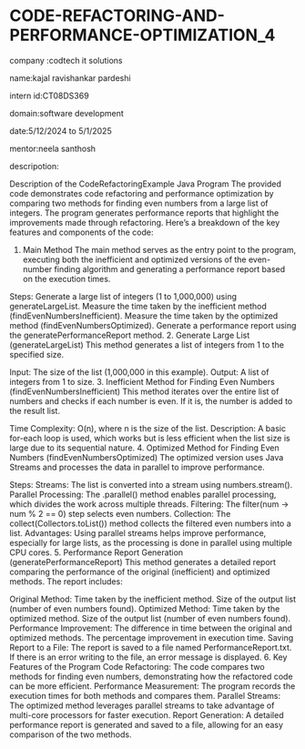 # CODE-REFACTORING-AND-PERFORMANCE-OPTIMIZATION_4
company :codtech it solutions

name:kajal ravishankar pardeshi

intern id:CT08DS369

domain:software development

date:5/12/2024 to 5/1/2025

mentor:neela santhosh

descripotion:

Description of the CodeRefactoringExample Java Program
The provided code demonstrates code refactoring and performance optimization by comparing two methods for finding even numbers from a large list of integers. The program generates performance reports that highlight the improvements made through refactoring. Here’s a breakdown of the key features and components of the code:

1. Main Method
The main method serves as the entry point to the program, executing both the inefficient and optimized versions of the even-number finding algorithm and generating a performance report based on the execution times.

Steps:
Generate a large list of integers (1 to 1,000,000) using generateLargeList.
Measure the time taken by the inefficient method (findEvenNumbersInefficient).
Measure the time taken by the optimized method (findEvenNumbersOptimized).
Generate a performance report using the generatePerformanceReport method.
2. Generate Large List (generateLargeList)
This method generates a list of integers from 1 to the specified size.

Input: The size of the list (1,000,000 in this example).
Output: A list of integers from 1 to size.
3. Inefficient Method for Finding Even Numbers (findEvenNumbersInefficient)
This method iterates over the entire list of numbers and checks if each number is even. If it is, the number is added to the result list.

Time Complexity: O(n), where n is the size of the list.
Description: A basic for-each loop is used, which works but is less efficient when the list size is large due to its sequential nature.
4. Optimized Method for Finding Even Numbers (findEvenNumbersOptimized)
The optimized version uses Java Streams and processes the data in parallel to improve performance.

Steps:
Streams: The list is converted into a stream using numbers.stream().
Parallel Processing: The .parallel() method enables parallel processing, which divides the work across multiple threads.
Filtering: The filter(num -> num % 2 == 0) step selects even numbers.
Collection: The collect(Collectors.toList()) method collects the filtered even numbers into a list.
Advantages:
Using parallel streams helps improve performance, especially for large lists, as the processing is done in parallel using multiple CPU cores.
5. Performance Report Generation (generatePerformanceReport)
This method generates a detailed report comparing the performance of the original (inefficient) and optimized methods. The report includes:

Original Method:
Time taken by the inefficient method.
Size of the output list (number of even numbers found).
Optimized Method:
Time taken by the optimized method.
Size of the output list (number of even numbers found).
Performance Improvement:
The difference in time between the original and optimized methods.
The percentage improvement in execution time.
Saving Report to a File: The report is saved to a file named PerformanceReport.txt. If there is an error writing to the file, an error message is displayed.
6. Key Features of the Program
Code Refactoring: The code compares two methods for finding even numbers, demonstrating how the refactored code can be more efficient.
Performance Measurement: The program records the execution times for both methods and compares them.
Parallel Streams: The optimized method leverages parallel streams to take advantage of multi-core processors for faster execution.
Report Generation: A detailed performance report is generated and saved to a file, allowing for an easy comparison of the two methods.
